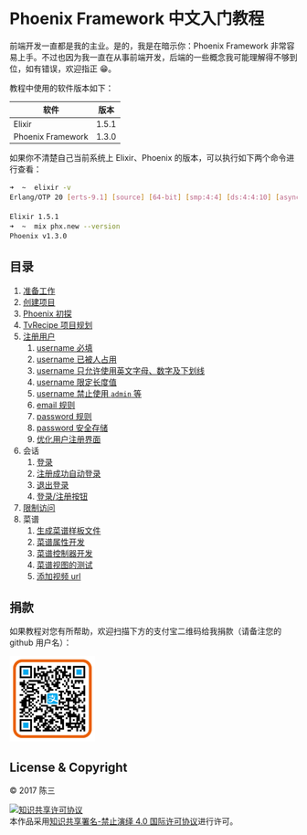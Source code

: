 # Phoenix Framework 中文入门教程

前端开发一直都是我的主业。是的，我是在暗示你：Phoenix Framework 非常容易上手。不过也因为我一直在从事前端开发，后端的一些概念我可能理解得不够到位，如有错误，欢迎指正 😁。

教程中使用的软件版本如下：

软件|版本
|---|---|
Elixir|1.5.1
Phoenix Framework|1.3.0

如果你不清楚自己当前系统上 Elixir、Phoenix 的版本，可以执行如下两个命令进行查看：

```sh
➜  ~  elixir -v
Erlang/OTP 20 [erts-9.1] [source] [64-bit] [smp:4:4] [ds:4:4:10] [async-threads:10] [hipe] [kernel-poll:false] [dtrace]

Elixir 1.5.1
➜  ~  mix phx.new --version
Phoenix v1.3.0
```

## 目录

1. [准备工作](00-prepare.md)
2. [创建项目](01-create-project.md)
3. [Phoenix 初探](02-explore-phoenix.md)
4. [TvRecipe 项目规划](03-tv-recipe.md)
5. [注册用户](04-user-register/00-prepare.md)
    1. [username 必填](04-user-register/01-username-required.md)
    2. [username 已被人占用](04-user-register/02-username-unique.md)
    3. [username 只允许使用英文字母、数字及下划线](04-user-register/03-username-format.md)
    4. [username 限定长度值](04-user-register/04-username-length.md)
    5. [username 禁止使用 `admin` 等](04-user-register/05-username-exclude.md)
    6. [email 规则](04-user-register/06-email-rules.md)
    7. [password 规则](04-user-register/07-password-rules.md)
    8. [password 安全存储](04-user-register/08-password-storage.md)
    9. [优化用户注册界面](04-user-register/09-optimize-ui.md)
6. 会话
    1. [登录](05-session/01-login.md)
    2. [注册成功自动登录](05-session/02-auto-login-user.md)
    3. [退出登录](05-session/03-logout.md)
    4. [登录/注册按钮](05-session/04-login-logout-buttons.md)
7. [限制访问](06-restrict-access.md)
8. 菜谱
    1. [生成菜谱样板文件](07-recipe/01-gen-html.md)
    2. [菜谱属性开发](07-recipe/02-recipe-scheme.md)
    3. [菜谱控制器开发](07-recipe/03-recipe-controller.md)
    4. [菜谱视图的测试](07-recipe/04-recipe-view.md)
    5. [添加视频 url](07-recipe/05-recipe-tv-url.md)

## 捐款

如果教程对您有所帮助，欢迎扫描下方的支付宝二维码给我捐款（请备注您的 github 用户名）：

<img src="img/alipay-qr.png" alt="支付宝捐款" width="150" />

## License & Copyright

&copy; 2017 陈三

<a rel="license" href="http://creativecommons.org/licenses/by-nd/4.0/"><img alt="知识共享许可协议" style="border-width:0" src="https://i.creativecommons.org/l/by-nd/4.0/88x31.png" /></a><br />本作品采用<a rel="license" href="http://creativecommons.org/licenses/by-nd/4.0/">知识共享署名-禁止演绎 4.0 国际许可协议</a>进行许可。
